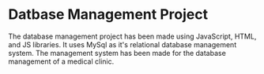 # Datbase Management Project 
The database management project has been made using JavaScript, HTML, and JS libraries. It uses MySql as it's relational database management system. The management system has been made for the database management of a medical clinic.
